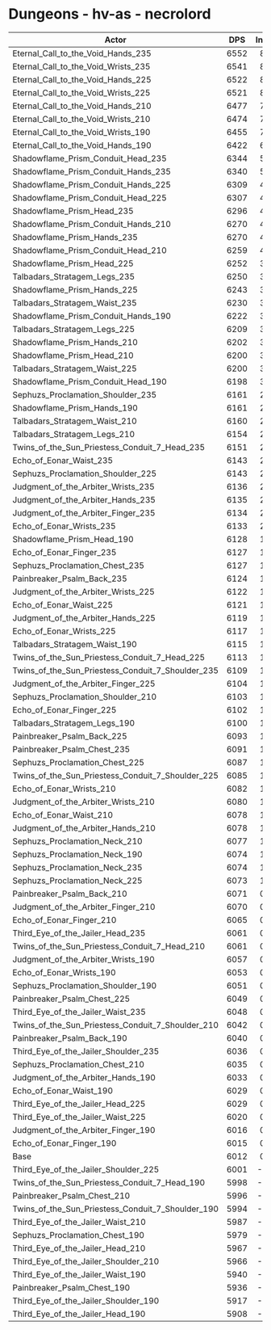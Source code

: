 # Dungeons - hv-as - necrolord
| Actor | DPS | Increase |
|---|:---:|:---:|
|Eternal_Call_to_the_Void_Hands_235|6552|8.97%|
|Eternal_Call_to_the_Void_Wrists_235|6541|8.79%|
|Eternal_Call_to_the_Void_Hands_225|6522|8.47%|
|Eternal_Call_to_the_Void_Wrists_225|6521|8.46%|
|Eternal_Call_to_the_Void_Hands_210|6477|7.73%|
|Eternal_Call_to_the_Void_Wrists_210|6474|7.68%|
|Eternal_Call_to_the_Void_Wrists_190|6455|7.36%|
|Eternal_Call_to_the_Void_Hands_190|6422|6.81%|
|Shadowflame_Prism_Conduit_Head_235|6344|5.51%|
|Shadowflame_Prism_Conduit_Hands_235|6340|5.45%|
|Shadowflame_Prism_Conduit_Hands_225|6309|4.93%|
|Shadowflame_Prism_Conduit_Head_225|6307|4.90%|
|Shadowflame_Prism_Head_235|6296|4.72%|
|Shadowflame_Prism_Conduit_Hands_210|6270|4.28%|
|Shadowflame_Prism_Hands_235|6270|4.28%|
|Shadowflame_Prism_Conduit_Head_210|6259|4.10%|
|Shadowflame_Prism_Head_225|6252|3.98%|
|Talbadars_Stratagem_Legs_235|6250|3.95%|
|Shadowflame_Prism_Hands_225|6243|3.83%|
|Talbadars_Stratagem_Waist_235|6230|3.62%|
|Shadowflame_Prism_Conduit_Hands_190|6222|3.48%|
|Talbadars_Stratagem_Legs_225|6209|3.27%|
|Shadowflame_Prism_Hands_210|6202|3.15%|
|Shadowflame_Prism_Head_210|6200|3.12%|
|Talbadars_Stratagem_Waist_225|6200|3.12%|
|Shadowflame_Prism_Conduit_Head_190|6198|3.09%|
|Sephuzs_Proclamation_Shoulder_235|6161|2.47%|
|Shadowflame_Prism_Hands_190|6161|2.47%|
|Talbadars_Stratagem_Waist_210|6160|2.45%|
|Talbadars_Stratagem_Legs_210|6154|2.35%|
|Twins_of_the_Sun_Priestess_Conduit_7_Head_235|6151|2.30%|
|Echo_of_Eonar_Waist_235|6143|2.17%|
|Sephuzs_Proclamation_Shoulder_225|6143|2.17%|
|Judgment_of_the_Arbiter_Wrists_235|6136|2.05%|
|Judgment_of_the_Arbiter_Hands_235|6135|2.04%|
|Judgment_of_the_Arbiter_Finger_235|6134|2.02%|
|Echo_of_Eonar_Wrists_235|6133|2.00%|
|Shadowflame_Prism_Head_190|6128|1.92%|
|Echo_of_Eonar_Finger_235|6127|1.90%|
|Sephuzs_Proclamation_Chest_235|6127|1.90%|
|Painbreaker_Psalm_Back_235|6124|1.85%|
|Judgment_of_the_Arbiter_Wrists_225|6122|1.82%|
|Echo_of_Eonar_Waist_225|6121|1.80%|
|Judgment_of_the_Arbiter_Hands_225|6119|1.77%|
|Echo_of_Eonar_Wrists_225|6117|1.74%|
|Talbadars_Stratagem_Waist_190|6115|1.70%|
|Twins_of_the_Sun_Priestess_Conduit_7_Head_225|6113|1.67%|
|Twins_of_the_Sun_Priestess_Conduit_7_Shoulder_235|6109|1.60%|
|Judgment_of_the_Arbiter_Finger_225|6104|1.52%|
|Sephuzs_Proclamation_Shoulder_210|6103|1.51%|
|Echo_of_Eonar_Finger_225|6102|1.49%|
|Talbadars_Stratagem_Legs_190|6100|1.46%|
|Painbreaker_Psalm_Back_225|6093|1.34%|
|Painbreaker_Psalm_Chest_235|6091|1.31%|
|Sephuzs_Proclamation_Chest_225|6087|1.24%|
|Twins_of_the_Sun_Priestess_Conduit_7_Shoulder_225|6085|1.21%|
|Echo_of_Eonar_Wrists_210|6082|1.16%|
|Judgment_of_the_Arbiter_Wrists_210|6080|1.12%|
|Echo_of_Eonar_Waist_210|6078|1.09%|
|Judgment_of_the_Arbiter_Hands_210|6078|1.09%|
|Sephuzs_Proclamation_Neck_210|6077|1.07%|
|Sephuzs_Proclamation_Neck_190|6074|1.02%|
|Sephuzs_Proclamation_Neck_235|6074|1.02%|
|Sephuzs_Proclamation_Neck_225|6073|1.01%|
|Painbreaker_Psalm_Back_210|6071|0.97%|
|Judgment_of_the_Arbiter_Finger_210|6070|0.96%|
|Echo_of_Eonar_Finger_210|6065|0.87%|
|Third_Eye_of_the_Jailer_Head_235|6061|0.81%|
|Twins_of_the_Sun_Priestess_Conduit_7_Head_210|6061|0.81%|
|Judgment_of_the_Arbiter_Wrists_190|6057|0.74%|
|Echo_of_Eonar_Wrists_190|6053|0.67%|
|Sephuzs_Proclamation_Shoulder_190|6051|0.64%|
|Painbreaker_Psalm_Chest_225|6049|0.61%|
|Third_Eye_of_the_Jailer_Waist_235|6048|0.59%|
|Twins_of_the_Sun_Priestess_Conduit_7_Shoulder_210|6042|0.49%|
|Painbreaker_Psalm_Back_190|6040|0.46%|
|Third_Eye_of_the_Jailer_Shoulder_235|6036|0.39%|
|Sephuzs_Proclamation_Chest_210|6035|0.37%|
|Judgment_of_the_Arbiter_Hands_190|6033|0.34%|
|Echo_of_Eonar_Waist_190|6029|0.27%|
|Third_Eye_of_the_Jailer_Head_225|6029|0.27%|
|Third_Eye_of_the_Jailer_Waist_225|6020|0.12%|
|Judgment_of_the_Arbiter_Finger_190|6016|0.06%|
|Echo_of_Eonar_Finger_190|6015|0.04%|
|Base|6012|0.00%|
|Third_Eye_of_the_Jailer_Shoulder_225|6001|-0.19%|
|Twins_of_the_Sun_Priestess_Conduit_7_Head_190|5998|-0.24%|
|Painbreaker_Psalm_Chest_210|5996|-0.27%|
|Twins_of_the_Sun_Priestess_Conduit_7_Shoulder_190|5994|-0.31%|
|Third_Eye_of_the_Jailer_Waist_210|5987|-0.42%|
|Sephuzs_Proclamation_Chest_190|5979|-0.56%|
|Third_Eye_of_the_Jailer_Head_210|5967|-0.76%|
|Third_Eye_of_the_Jailer_Shoulder_210|5966|-0.77%|
|Third_Eye_of_the_Jailer_Waist_190|5940|-1.21%|
|Painbreaker_Psalm_Chest_190|5936|-1.27%|
|Third_Eye_of_the_Jailer_Shoulder_190|5917|-1.59%|
|Third_Eye_of_the_Jailer_Head_190|5908|-1.74%|
